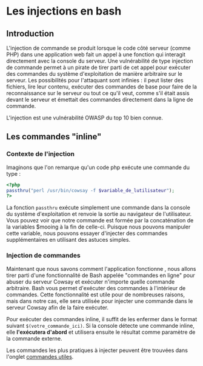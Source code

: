 # Les injections en bash

## Introduction

L'injection de commande se produit lorsque le code côté serveur (comme PHP) dans une application web fait un appel à une fonction qui interagit directement avec la console du serveur. Une vulnérabilité de type injection de commande permet à un pirate de tirer parti de cet appel pour exécuter des commandes du système d'exploitation de manière arbitraire sur le serveur. Les possibilités pour l'attaquant sont infinies : il peut lister des fichiers, lire leur contenu, exécuter des commandes de base pour faire de la reconnaissance sur le serveur ou tout ce qu'il veut, comme s'il était assis devant le serveur et émettait des commandes directement dans la ligne de commande.

L'injection est une vulnérabilité OWASP du top 10 bien connue.

## Les commandes "inline"

### Contexte de l'injection

Imaginons que l'on remarque qu'un code php exécute une commande du type :
```php 
<?php
passthru("perl /usr/bin/cowsay -f $variable_de_lutilisateur");
?>
```

La fonction `passthru` exécute simplement une commande dans la console du système d'exploitation et renvoie la sortie au navigateur de l'utilisateur. Vous pouvez voir que notre commande est formée par la concaténation de la variables $mooing à la fin de celle-ci. Puisque nous pouvons manipuler cette variable, nous pouvons essayer d'injecter des commandes supplémentaires en utilisant des astuces simples. 

### Injection de commandes

Maintenant que nous savons comment l'application fonctionne , nous allons tirer parti d'une fonctionnalité de Bash appelée "commandes en ligne" pour abuser du serveur Cowsay et exécuter n'importe quelle commande arbitraire. Bash vous permet d'exécuter des commandes à l'intérieur de commandes. Cette fonctionnalité est utile pour de nombreuses raisons, mais dans notre cas, elle sera utilisée pour injecter une commande dans le serveur Cowsay afin de la faire exécuter.

Pour exécuter des commandes inline, il suffit de les enfermer dans le format suivant `$(votre_commande_ici)`. Si la console détecte une commande inline, elle **l'exécutera d'abord** et utilisera ensuite le résultat comme paramètre de la commande externe. 

Les commandes les plus pratiques à injecter peuvent être trouvées dans l'onglet [commandes utiles](https://lazizazouz.github.io/cybertank/linux_commandes_utiles/).


